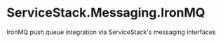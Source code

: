 ServiceStack.Messaging.IronMQ
=============================

IronMQ push queue integration via ServiceStack's messaging interfaces
